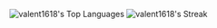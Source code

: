 ![valent1618's Top Languages](https://github-readme-stats.vercel.app/api/top-langs/?username=valent1618&theme=chartreuse-dark&show_icons=true&hide_border=true&layout=compact)
![valent1618's Streak](https://github-readme-streak-stats.herokuapp.com/?user=valent1618&theme=chartreuse-dark&hide_border=true&hide_longest_streak=true&card_width=350&card_height=170)
